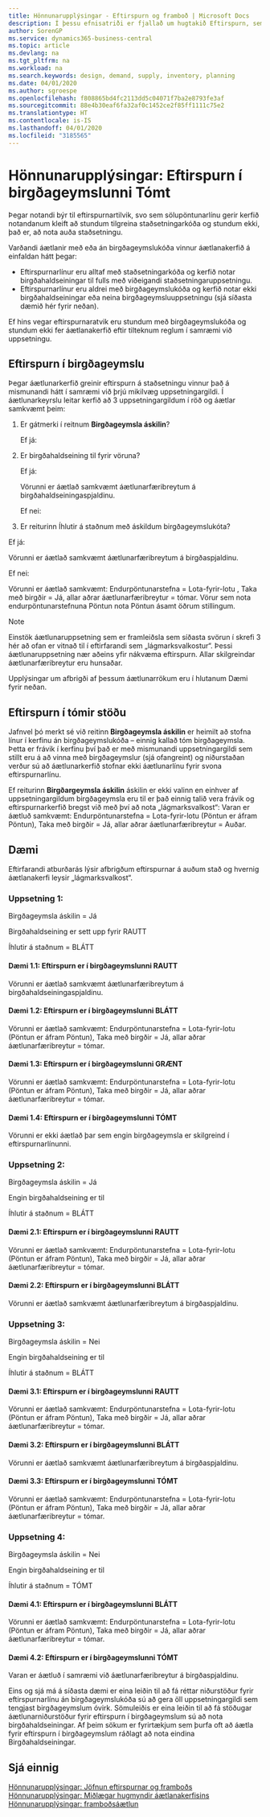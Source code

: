 ```yaml
---
title: Hönnunarupplýsingar - Eftirspurn og framboð | Microsoft Docs
description: Í þessu efnisatriði er fjallað um hugtakið Eftirspurn, sem er algengasta orðið notað yfir hvers konar vergri eftirspurn, svo sem sölupöntun og íhluti þarft frá framleiðslu röð.
author: SorenGP
ms.service: dynamics365-business-central
ms.topic: article
ms.devlang: na
ms.tgt_pltfrm: na
ms.workload: na
ms.search.keywords: design, demand, supply, inventory, planning
ms.date: 04/01/2020
ms.author: sgroespe
ms.openlocfilehash: f808865bd4fc2113dd5c04071f7ba2e8793fe3af
ms.sourcegitcommit: 88e4b30eaf6fa32af0c1452ce2f85ff1111c75e2
ms.translationtype: HT
ms.contentlocale: is-IS
ms.lasthandoff: 04/01/2020
ms.locfileid: "3185565"
---
```

# <a name="design-details-demand-at-blank-location"></a>Hönnunarupplýsingar: Eftirspurn í birgðageymslunni Tómt
Þegar notandi býr til eftirspurnartilvik, svo sem sölupöntunarlínu gerir kerfið notandanum kleift að stundum tilgreina staðsetningarkóða og stundum ekki, það er, að nota auða staðsetningu.

Varðandi áætlanir með eða án birgðageymslukóða vinnur áætlanakerfið á einfaldan hátt þegar:

- Eftirspurnarlínur eru alltaf með staðsetningarkóða og kerfið notar birgðahaldseiningar til fulls með viðeigandi staðsetningaruppsetningu.
- Eftirspurnarlínur eru aldrei með birgðageymslukóða og kerfið notar ekki birgðahaldseiningar eða neina birgðageymsluuppsetningu (sjá síðasta dæmið hér fyrir neðan).

Ef hins vegar eftirspurnaratvik eru stundum með birgðageymslukóða og stundum ekki fer áætlanakerfið eftir tilteknum reglum í samræmi við uppsetningu.

## <a name="demand-at-location"></a>Eftirspurn í birgðageymslu
Þegar áætlunarkerfið greinir eftirspurn á staðsetningu vinnur það á mismunandi hátt í samræmi við þrjú mikilvæg uppsetningargildi. Í áætlunarkeyrslu leitar kerfið að 3 uppsetningargildum í röð og áætlar samkvæmt þeim:

1. Er gátmerki í reitnum **Birgðageymsla áskilin**?

    Ef já:

2. Er birgðahaldseining til fyrir vöruna?

    Ef já:

    Vörunni er áætlað samkvæmt áætlunarfæribreytum á birgðahaldseiningaspjaldinu.

    Ef nei:

3. Er reiturinn Íhlutir á staðnum með áskildum birgðageymslukóta?

  Ef já:

  Vörunni er áætlað samkvæmt áætlunarfæribreytum á birgðaspjaldinu.

  Ef nei:

  Vörunni er áætlað samkvæmt: Endurpöntunarstefna = Lota-fyrir-lotu , Taka með birgðir = Já, allar aðrar áætlunarfæribreytur = tómar. Vörur sem nota endurpöntunarstefnuna Pöntun nota Pöntun ásamt öðrum stillingum.

> [!NOTE]
> Einstök áætlunaruppsetning sem er framleiðsla sem síðasta svörun í skrefi 3 hér að ofan er vitnað til í eftirfarandi sem „lágmarksvalkostur“. Þessi áætlunaruppsetning nær aðeins yfir nákvæma eftirspurn. Allar skilgreindar áætlunarfæribreytur eru hunsaðar.

Upplýsingar um afbrigði af þessum áætlunarrökum eru í hlutanum Dæmi fyrir neðan.

## <a name="demand-at-blank-location"></a>Eftirspurn í tómir stöðu
Jafnvel þó merkt sé við reitinn **Birgðageymsla áskilin** er heimilt að stofna línur í kerfinu án birgðageymslukóða – einnig kallað tóm birgðageymsla. Þetta er frávik í kerfinu því það er með mismunandi uppsetningargildi sem stillt eru á að vinna með birgðageymslur (sjá ofangreint) og niðurstaðan verður sú að áætlunarkerfið stofnar ekki áætlunarlínu fyrir svona eftirspurnarlínu.

Ef reiturinn **Birgðargeymsla áskilin** áskilin er ekki valinn en einhver af uppsetningargildum birgðageymsla eru til er það einnig talið vera frávik og eftirspurnarkerfið bregst við með því að nota „lágmarksvalkost“: Varan er áætluð samkvæmt: Endurpöntunarstefna = Lota-fyrir-lotu (Pöntun er áfram Pöntun), Taka með birgðir = Já, allar aðrar áætlunarfæribreytur = Auðar.

## <a name="scenarios"></a>Dæmi
Eftirfarandi atburðarás lýsir afbrigðum eftirspurnar á auðum stað og hvernig áætlanakerfi leysir „lágmarksvalkost“.

### <a name="setup-1"></a>Uppsetning 1:
Birgðageymsla áskilin = Já

Birgðahaldseining er sett upp fyrir RAUTT

Íhlutir á staðnum = BLÁTT

#### <a name="case-11-demand-is-at-red-location"></a>Dæmi 1.1: Eftirspurn er í birgðageymslunni  RAUTT
Vörunni er áætlað samkvæmt áætlunarfæribreytum á birgðahaldseiningaspjaldinu.

#### <a name="case-12-demand-is-at-blue-location"></a>Dæmi 1.2: Eftirspurn er í birgðageymslunni  BLÁTT
Vörunni er áætlað samkvæmt: Endurpöntunarstefna = Lota-fyrir-lotu (Pöntun er áfram Pöntun), Taka með birgðir = Já, allar aðrar áætlunarfæribreytur = tómar.

#### <a name="case-13-demand-is-at-green-location"></a>Dæmi 1.3: Eftirspurn er í birgðageymslunni GRÆNT
Vörunni er áætlað samkvæmt: Endurpöntunarstefna = Lota-fyrir-lotu (Pöntun er áfram Pöntun), Taka með birgðir = Já, allar aðrar áætlunarfæribreytur = tómar.

#### <a name="case-14-demand-is-at-blank-location"></a>Dæmi 1.4: Eftirspurn er í birgðageymslunni TÓMT
Vörunni er ekki áætlað þar sem engin birgðageymsla er skilgreind í eftirspurnarlínunni.

### <a name="setup-2"></a>Uppsetning 2:
Birgðageymsla áskilin = Já

Engin birgðahaldseining er til

Íhlutir á staðnum = BLÁTT

#### <a name="case-21-demand-is-at-red-location"></a>Dæmi 2.1: Eftirspurn er í birgðageymslunni  RAUTT
Vörunni er áætlað samkvæmt: Endurpöntunarstefna = Lota-fyrir-lotu (Pöntun er áfram Pöntun), Taka með birgðir = Já, allar aðrar áætlunarfæribreytur = tómar.

#### <a name="case-22-demand-is-at-blue-location"></a>Dæmi 2.2: Eftirspurn er í birgðageymslunni  BLÁTT
Vörunni er áætlað samkvæmt áætlunarfæribreytum á birgðaspjaldinu.

### <a name="setup-3"></a>Uppsetning 3:
Birgðageymsla áskilin = Nei

Engin birgðahaldseining er til

Íhlutir á staðnum = BLÁTT

#### <a name="case-31-demand-is-at-red-location"></a>Dæmi 3.1: Eftirspurn er í birgðageymslunni RAUTT
Vörunni er áætlað samkvæmt: Endurpöntunarstefna = Lota-fyrir-lotu (Pöntun er áfram Pöntun), Taka með birgðir = Já, allar aðrar áætlunarfæribreytur = tómar.

#### <a name="case-32-demand-is-at-blue-location"></a>Dæmi 3.2: Eftirspurn er í birgðageymslunni  BLÁTT
Vörunni er áætlað samkvæmt áætlunarfæribreytum á birgðaspjaldinu.

#### <a name="case-33-demand-is-at-blank-location"></a>Dæmi 3.3: Eftirspurn er í birgðageymslunni TÓMT
Vörunni er áætlað samkvæmt: Endurpöntunarstefna = Lota-fyrir-lotu (Pöntun er áfram Pöntun), Taka með birgðir = Já, allar aðrar áætlunarfæribreytur = tómar.

### <a name="setup-4"></a>Uppsetning 4:
Birgðageymsla áskilin = Nei

Engin birgðahaldseining er til

Íhlutir á staðnum = TÓMT

#### <a name="case-41-demand-is-at-blue-location"></a>Dæmi 4.1: Eftirspurn er í birgðageymslunni BLÁTT
Vörunni er áætlað samkvæmt: Endurpöntunarstefna = Lota-fyrir-lotu (Pöntun er áfram Pöntun), Taka með birgðir = Já, allar aðrar áætlunarfæribreytur = tómar.

#### <a name="case-42-demand-is-at-blank-location"></a>Dæmi 4.2: Eftirspurn er í birgðageymslunni TÓMT
Varan er áætluð í samræmi við áætlunarfæribreytur á birgðaspjaldinu.

Eins og sjá má á síðasta dæmi er eina leiðin til að fá réttar niðurstöður fyrir eftirspurnarlínu án birgðageymslukóða sú að gera öll uppsetningargildi sem tengjast birgðageymslum óvirk. Sömuleiðis er eina leiðin til að fá stöðugar áætlunarniðurstöður fyrir eftirspurn í birgðageymslum sú að nota birgðahaldseiningar. Af þeim sökum er fyrirtækjum sem þurfa oft að áætla fyrir eftirspurn í birgðageymslum ráðlagt að nota eindina Birgðahaldseiningar.

## <a name="see-also"></a>Sjá einnig  
[Hönnunarupplýsingar: Jöfnun eftirspurnar og framboðs](design-details-balancing-demand-and-supply.md)   
[Hönnunarupplýsingar: Miðlægar hugmyndir áætlanakerfisins](design-details-central-concepts-of-the-planning-system.md)   
[Hönnunarupplýsingar: framboðsáætlun](design-details-supply-planning.md)
